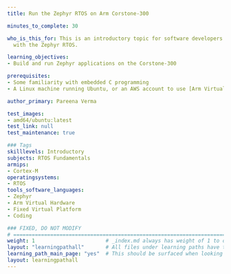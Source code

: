 ```yaml
---
title: Run the Zephyr RTOS on Arm Corstone-300

minutes_to_complete: 30

who_is_this_for: This is an introductory topic for software developers getting started
  with the Zephyr RTOS.

learning_objectives:
- Build and run Zephyr applications on the Corstone-300

prerequisites:
- Some familiarity with embedded C programming
- A Linux machine running Ubuntu, or an AWS account to use [Arm Virtual Hardware](https://www.arm.com/products/development-tools/simulation/virtual-hardware)

author_primary: Pareena Verma

test_images:
- amd64/ubuntu:latest
test_link: null
test_maintenance: true

### Tags
skilllevels: Introductory
subjects: RTOS Fundamentals
armips:
- Cortex-M
operatingsystems:
- RTOS
tools_software_languages:
- Zephyr
- Arm Virtual Hardware
- Fixed Virtual Platform
- Coding

### FIXED, DO NOT MODIFY
# ================================================================================
weight: 1                       # _index.md always has weight of 1 to order correctly
layout: "learningpathall"       # All files under learning paths have this same wrapper
learning_path_main_page: "yes"  # This should be surfaced when looking for related content. Only set for _index.md of learning path content.
layout: learningpathall
---
```

